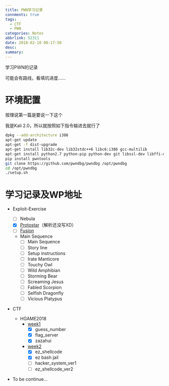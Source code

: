 ```yaml
---
title: PWN学习记录
connments: true
tags:
  - CTF
  - PWN
categories: Notes
abbrlink: 52311
date: 2018-02-10 00:17:50
desc:
summary:
---
```


学习PWN的记录

可能会有路线，看填坑进度……

<!-- more -->

# 环境配置

按理说第一篇是要说一下这个

我是Kali 2.0，所以就按照如下指令输进去就行了

```bash
dpkg --add-architecture i386 
apt-get update
apt-get -f dist-upgrade 
apt-get install lib32c-dev lib32stdc++6 libc6:i386 gcc-multilib
apt-get install python2.7 python-pip python-dev git libssl-dev libffi-dev build-essential
pip install pwntools
git clone https://github.com/pwndbg/pwndbg /opt/pwndbg
cd /opt/pwndbg
./setup.sh
```

# 学习记录及WP地址

-    Exploit-Exercise

     - [ ] Nebula
     - [x] [Protostar](http://csuwangj.top/2018/07/22/Exploit-Exercise-Protostar%E5%85%A8%E6%94%BB%E7%95%A5-%E8%A7%A3%E6%9E%90/)（解析还没写XD）
     - [ ] [Fusion](https://csuwangj.github.io/2018/08/03/Exploit-Exercise-Fusion%E5%85%A8%E6%94%BB%E7%95%A5-%E8%A7%A3%E6%9E%90/)
     -    Main Sequence
          - [ ] Main Sequence
          - [ ] Story line
          - [ ] Setup instructions
          - [ ] Irate Manticore
          - [ ] Touchy Owl
          - [ ] Wild Amphibian
          - [ ] Storming Bear
          - [ ] Screaming Jesus
          - [ ] Fabled Scorpion
          - [ ] Selfish Dragonfly
          - [ ] Vicious Platypus
-    CTF
     -    HGAME2018
          -    [week1](http://csuwangj.github.io/2018/02/08/HGAME2018-week1WP/)
               - [x] guess_number
               - [x] flag_server
               - [x] zazahui
          -    [week2](http://csuwangj.top/2018/02/16/HGAME2018-week2%E9%83%A8%E5%88%86WP/)
               - [x] ez_shellcode
               - [x] ez bash jail
               - [ ] hacker_system_ver1
               - [ ] ez_shellcode_ver2
-    To be continue...